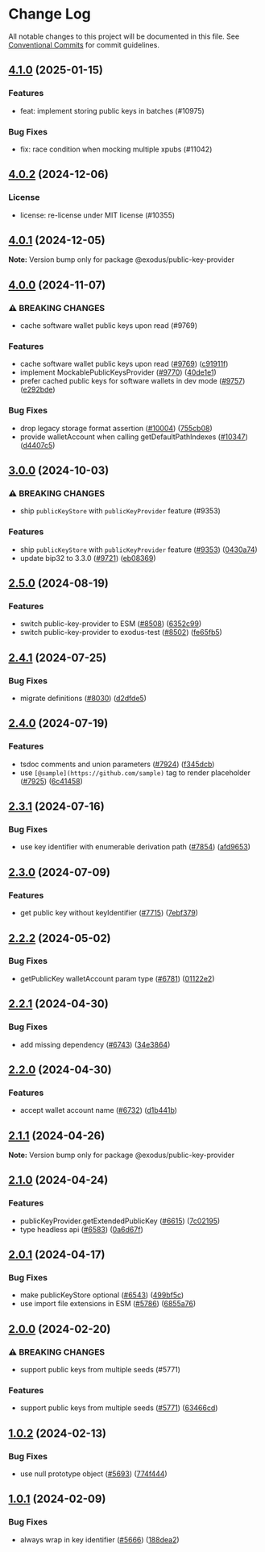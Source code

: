 # Change Log

All notable changes to this project will be documented in this file.
See [Conventional Commits](https://conventionalcommits.org) for commit guidelines.

## [4.1.0](https://github.com/ExodusMovement/exodus-hydra/compare/@exodus/public-key-provider@4.0.2...@exodus/public-key-provider@4.1.0) (2025-01-15)

### Features

- feat: implement storing public keys in batches (#10975)

### Bug Fixes

- fix: race condition when mocking multiple xpubs (#11042)

## [4.0.2](https://github.com/ExodusMovement/exodus-hydra/compare/@exodus/public-key-provider@4.0.1...@exodus/public-key-provider@4.0.2) (2024-12-06)

### License

- license: re-license under MIT license (#10355)

## [4.0.1](https://github.com/ExodusMovement/exodus-hydra/compare/@exodus/public-key-provider@4.0.0...@exodus/public-key-provider@4.0.1) (2024-12-05)

**Note:** Version bump only for package @exodus/public-key-provider

## [4.0.0](https://github.com/ExodusMovement/exodus-hydra/compare/@exodus/public-key-provider@3.0.0...@exodus/public-key-provider@4.0.0) (2024-11-07)

### ⚠ BREAKING CHANGES

- cache software wallet public keys upon read (#9769)

### Features

- cache software wallet public keys upon read ([#9769](https://github.com/ExodusMovement/exodus-hydra/issues/9769)) ([c91911f](https://github.com/ExodusMovement/exodus-hydra/commit/c91911ff58ac14f43d8cf1577d7b0bf78fd50755))
- implement MockablePublicKeysProvider ([#9770](https://github.com/ExodusMovement/exodus-hydra/issues/9770)) ([40de1e1](https://github.com/ExodusMovement/exodus-hydra/commit/40de1e1fb8b758f7c1239db71d1dceb0078c5d30))
- prefer cached public keys for software wallets in dev mode ([#9757](https://github.com/ExodusMovement/exodus-hydra/issues/9757)) ([e292bde](https://github.com/ExodusMovement/exodus-hydra/commit/e292bde09f094dc5f95ced2ab03cbd2374049e79))

### Bug Fixes

- drop legacy storage format assertion ([#10004](https://github.com/ExodusMovement/exodus-hydra/issues/10004)) ([755cb08](https://github.com/ExodusMovement/exodus-hydra/commit/755cb08029484b46c3a32d119026efe36a84f2bf))
- provide walletAccount when calling getDefaultPathIndexes ([#10347](https://github.com/ExodusMovement/exodus-hydra/issues/10347)) ([d4407c5](https://github.com/ExodusMovement/exodus-hydra/commit/d4407c5e4d9ff34cc8beb762b25ad9e7c00a0baa))

## [3.0.0](https://github.com/ExodusMovement/exodus-hydra/compare/@exodus/public-key-provider@2.5.0...@exodus/public-key-provider@3.0.0) (2024-10-03)

### ⚠ BREAKING CHANGES

- ship `publicKeyStore` with `publicKeyProvider` feature (#9353)

### Features

- ship `publicKeyStore` with `publicKeyProvider` feature ([#9353](https://github.com/ExodusMovement/exodus-hydra/issues/9353)) ([0430a74](https://github.com/ExodusMovement/exodus-hydra/commit/0430a740152811dd3953163b4552a7a46d28d0dd))
- update bip32 to 3.3.0 ([#9721](https://github.com/ExodusMovement/exodus-hydra/issues/9721)) ([eb08369](https://github.com/ExodusMovement/exodus-hydra/commit/eb08369df93ed7239cb106e095b143da0032e174))

## [2.5.0](https://github.com/ExodusMovement/exodus-hydra/compare/@exodus/public-key-provider@2.4.1...@exodus/public-key-provider@2.5.0) (2024-08-19)

### Features

- switch public-key-provider to ESM ([#8508](https://github.com/ExodusMovement/exodus-hydra/issues/8508)) ([6352c99](https://github.com/ExodusMovement/exodus-hydra/commit/6352c99ba4aed7454b66ee30e7c1720d66fe7d3d))
- switch public-key-provider to exodus-test ([#8502](https://github.com/ExodusMovement/exodus-hydra/issues/8502)) ([fe65fb5](https://github.com/ExodusMovement/exodus-hydra/commit/fe65fb56dcc17055e7d617c74052a4d809fdf985))

## [2.4.1](https://github.com/ExodusMovement/exodus-hydra/compare/@exodus/public-key-provider@2.4.0...@exodus/public-key-provider@2.4.1) (2024-07-25)

### Bug Fixes

- migrate definitions ([#8030](https://github.com/ExodusMovement/exodus-hydra/issues/8030)) ([d2dfde5](https://github.com/ExodusMovement/exodus-hydra/commit/d2dfde55dfa843eb52842f64b3aac3a6f9a59069))

## [2.4.0](https://github.com/ExodusMovement/exodus-hydra/compare/@exodus/public-key-provider@2.3.1...@exodus/public-key-provider@2.4.0) (2024-07-19)

### Features

- tsdoc comments and union parameters ([#7924](https://github.com/ExodusMovement/exodus-hydra/issues/7924)) ([f345dcb](https://github.com/ExodusMovement/exodus-hydra/commit/f345dcb76bd7f21dead40afd5a34813e7ee6b999))
- use `[@sample](https://github.com/sample)` tag to render placeholder ([#7925](https://github.com/ExodusMovement/exodus-hydra/issues/7925)) ([6c41458](https://github.com/ExodusMovement/exodus-hydra/commit/6c41458e5fd1e26f7bbac9a73525f766283dbbd6))

## [2.3.1](https://github.com/ExodusMovement/exodus-hydra/compare/@exodus/public-key-provider@2.3.0...@exodus/public-key-provider@2.3.1) (2024-07-16)

### Bug Fixes

- use key identifier with enumerable derivation path ([#7854](https://github.com/ExodusMovement/exodus-hydra/issues/7854)) ([afd9653](https://github.com/ExodusMovement/exodus-hydra/commit/afd96533198a870568a83c4ecf03ead17d7797c1))

## [2.3.0](https://github.com/ExodusMovement/exodus-hydra/compare/@exodus/public-key-provider@2.2.2...@exodus/public-key-provider@2.3.0) (2024-07-09)

### Features

- get public key without keyIdentifier ([#7715](https://github.com/ExodusMovement/exodus-hydra/issues/7715)) ([7ebf379](https://github.com/ExodusMovement/exodus-hydra/commit/7ebf3794142a1d426e80498b3a5f6b914add4794))

## [2.2.2](https://github.com/ExodusMovement/exodus-hydra/compare/@exodus/public-key-provider@2.2.1...@exodus/public-key-provider@2.2.2) (2024-05-02)

### Bug Fixes

- getPublicKey walletAccount param type ([#6781](https://github.com/ExodusMovement/exodus-hydra/issues/6781)) ([01122e2](https://github.com/ExodusMovement/exodus-hydra/commit/01122e2f5ec0f4499f17071969ee9d4aee8f4b25))

## [2.2.1](https://github.com/ExodusMovement/exodus-hydra/compare/@exodus/public-key-provider@2.2.0...@exodus/public-key-provider@2.2.1) (2024-04-30)

### Bug Fixes

- add missing dependency ([#6743](https://github.com/ExodusMovement/exodus-hydra/issues/6743)) ([34e3864](https://github.com/ExodusMovement/exodus-hydra/commit/34e386484f031e205f22cab85e6a78491049cd0f))

## [2.2.0](https://github.com/ExodusMovement/exodus-hydra/compare/@exodus/public-key-provider@2.1.1...@exodus/public-key-provider@2.2.0) (2024-04-30)

### Features

- accept wallet account name ([#6732](https://github.com/ExodusMovement/exodus-hydra/issues/6732)) ([d1b441b](https://github.com/ExodusMovement/exodus-hydra/commit/d1b441b78e446f5215d22bce46dd55d882dfbe5a))

## [2.1.1](https://github.com/ExodusMovement/exodus-hydra/compare/@exodus/public-key-provider@2.1.0...@exodus/public-key-provider@2.1.1) (2024-04-26)

**Note:** Version bump only for package @exodus/public-key-provider

## [2.1.0](https://github.com/ExodusMovement/exodus-hydra/compare/@exodus/public-key-provider@2.0.1...@exodus/public-key-provider@2.1.0) (2024-04-24)

### Features

- publicKeyProvider.getExtendedPublicKey ([#6615](https://github.com/ExodusMovement/exodus-hydra/issues/6615)) ([7c02195](https://github.com/ExodusMovement/exodus-hydra/commit/7c02195ca63c03ab3b4a4ae7b2576dafbd633337))
- type headless api ([#6583](https://github.com/ExodusMovement/exodus-hydra/issues/6583)) ([0a6d67f](https://github.com/ExodusMovement/exodus-hydra/commit/0a6d67fee1a0f115fb72e1f57c6ee5068d8f7345))

## [2.0.1](https://github.com/ExodusMovement/exodus-hydra/compare/@exodus/public-key-provider@2.0.0...@exodus/public-key-provider@2.0.1) (2024-04-17)

### Bug Fixes

- make publicKeyStore optional ([#6543](https://github.com/ExodusMovement/exodus-hydra/issues/6543)) ([499bf5c](https://github.com/ExodusMovement/exodus-hydra/commit/499bf5cc0ed7043ed46d4960631a82033c9b41fc))
- use import file extensions in ESM ([#5786](https://github.com/ExodusMovement/exodus-hydra/issues/5786)) ([6855a76](https://github.com/ExodusMovement/exodus-hydra/commit/6855a769c661df5d3ce4b7823b9c5caff136e2a6))

## [2.0.0](https://github.com/ExodusMovement/exodus-hydra/compare/@exodus/public-key-provider@1.0.2...@exodus/public-key-provider@2.0.0) (2024-02-20)

### ⚠ BREAKING CHANGES

- support public keys from multiple seeds (#5771)

### Features

- support public keys from multiple seeds ([#5771](https://github.com/ExodusMovement/exodus-hydra/issues/5771)) ([63466cd](https://github.com/ExodusMovement/exodus-hydra/commit/63466cd105cbb652d383ede7fe14e9dff5240d3f))

## [1.0.2](https://github.com/ExodusMovement/exodus-hydra/compare/@exodus/public-key-provider@1.0.1...@exodus/public-key-provider@1.0.2) (2024-02-13)

### Bug Fixes

- use null prototype object ([#5693](https://github.com/ExodusMovement/exodus-hydra/issues/5693)) ([774f444](https://github.com/ExodusMovement/exodus-hydra/commit/774f44421014a3f30ceecde3c2f25fa510fe2fe2))

## [1.0.1](https://github.com/ExodusMovement/exodus-hydra/compare/@exodus/public-key-provider@1.0.0...@exodus/public-key-provider@1.0.1) (2024-02-09)

### Bug Fixes

- always wrap in key identifier ([#5666](https://github.com/ExodusMovement/exodus-hydra/issues/5666)) ([188dea2](https://github.com/ExodusMovement/exodus-hydra/commit/188dea2777d5f465b633687b6e90198abfc57493))
